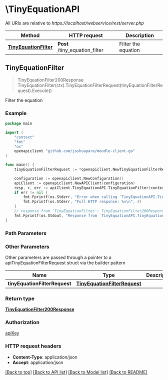 # \TinyEquationAPI

All URIs are relative to *https://localhost/webservice/rest/server.php*

Method | HTTP request | Description
------------- | ------------- | -------------
[**TinyEquationFilter**](TinyEquationAPI.md#TinyEquationFilter) | **Post** /tiny_equation_filter | Filter the equation



## TinyEquationFilter

> TinyEquationFilter200Response TinyEquationFilter(ctx).TinyEquationFilterRequest(tinyEquationFilterRequest).Execute()

Filter the equation



### Example

```go
package main

import (
	"context"
	"fmt"
	"os"
	openapiclient "github.com/joshuapare/moodle-client-go"
)

func main() {
	tinyEquationFilterRequest := *openapiclient.NewTinyEquationFilterRequest("Content_example", int32(123)) // TinyEquationFilterRequest | 

	configuration := openapiclient.NewConfiguration()
	apiClient := openapiclient.NewAPIClient(configuration)
	resp, r, err := apiClient.TinyEquationAPI.TinyEquationFilter(context.Background()).TinyEquationFilterRequest(tinyEquationFilterRequest).Execute()
	if err != nil {
		fmt.Fprintf(os.Stderr, "Error when calling `TinyEquationAPI.TinyEquationFilter``: %v\n", err)
		fmt.Fprintf(os.Stderr, "Full HTTP response: %v\n", r)
	}
	// response from `TinyEquationFilter`: TinyEquationFilter200Response
	fmt.Fprintf(os.Stdout, "Response from `TinyEquationAPI.TinyEquationFilter`: %v\n", resp)
}
```

### Path Parameters



### Other Parameters

Other parameters are passed through a pointer to a apiTinyEquationFilterRequest struct via the builder pattern


Name | Type | Description  | Notes
------------- | ------------- | ------------- | -------------
 **tinyEquationFilterRequest** | [**TinyEquationFilterRequest**](TinyEquationFilterRequest.md) |  | 

### Return type

[**TinyEquationFilter200Response**](TinyEquationFilter200Response.md)

### Authorization

[apiKey](../README.md#apiKey)

### HTTP request headers

- **Content-Type**: application/json
- **Accept**: application/json

[[Back to top]](#) [[Back to API list]](../README.md#documentation-for-api-endpoints)
[[Back to Model list]](../README.md#documentation-for-models)
[[Back to README]](../README.md)

